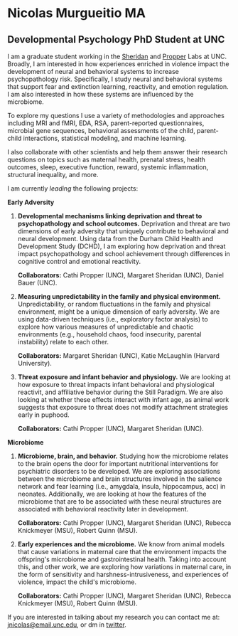 #  **Nicolas Murgueitio MA**

##  **Developmental Psychology PhD Student at UNC**

I am a graduate student working in the [Sheridan](https://circlelab.unc.edu/) and [Propper](https://beelab.web.unc.edu/) Labs at UNC. Broadly, I am interested in how experiences enriched in violence impact the development of neural and behavioral systems to increase psychopathology risk. Specifically, I study neural and behavioral systems that support fear and extinction learning, reactivity, and emotion regulation. I am also interested in how these systems are influenced by the microbiome. 

To explore my questions I use a variety of methodologies and approaches including MRI and fMRI, EDA, RSA, parent-reported questionnaires, microbial gene sequences, behavioral assessments of the child, parent-child interactions, statistical modeling, and machine learning. 

I also collaborate with other scientists and help them answer their research questions on topics such as maternal health, prenatal stress, health outcomes, sleep, executive function, reward, systemic inflammation, structural inequality, and more. 
    
I am currently *leading* the following projects:

**Early Adversity**

1. **Developmental mechanisms linking deprivation and threat to psychopathology and school outcomes.** Deprivation and threat are two dimensions of early adversity that uniquely contribute to behavioral and neural development. Using data from the Durham Child Health and Development Study (DCHD), I am exploring how  deprivation and threat impact psychopathology and school achievement through differences in cognitive control and emotional reactivity. 

    **Collaborators:** Cathi Propper (UNC), Margaret Sheridan (UNC), Daniel Bauer (UNC).
      
2. **Measuring unpredictability in the family and physical environment.** Unpredictability, or random fluctuations in the family and physical environment, might be a unique dimension of early adversity. We are using data-driven techniques (i.e., exploratory factor analysis) to explore how various measures of unpredictable and chaotic environments (e.g., household chaos, food insecurity, parental instability) relate to each other. 

    **Collaborators:** Margaret Sheridan (UNC), Katie McLaughlin (Harvard University).

3. **Threat exposure and infant behavior and physiology.** We are looking at how exposure to threat impacts infant behavioral and physiological reactivit, and affiliative behavior during the Still Paradigm. We are also looking at whether these effects interact with infant age, as animal work suggests that exposure to threat does not modify attachment strategies early in puphood.

   **Collaborators:** Cathi Propper (UNC), Margaret Sheridan (UNC).
    
**Microbiome**

1. **Microbiome, brain, and behavior.** Studying how the microbiome relates to the brain opens the door for important nutritional interventions for psychiatric disorders to be developed. We are exploring associations between the microbiome and brain structures involved in the salience network and fear learning (i.e., amygdala, insula, hippocampus, acc) in neonates. Additionally, we are looking at how the features of the microbiome that are to be associated with these neural structures are associated with behavioral reactivity later in development. 

    **Collaborators:** Cathi Propper (UNC), Margaret Sheridan (UNC), Rebecca Knickmeyer (MSU), Robert Quinn (MSU).

2. **Early experiences and the microbiome.** We know from animal models that cause variations in maternal care that the environment impacts the offspring's microbiome and gastrointestinal health. Taking into account this, and other work, we are exploring how variations in maternal care, in the form of sensitivity and harshness-intrusiveness, and experiences of violence, impact the child's microbiome. 

    **Collaborators:** Cathi Propper (UNC), Margaret Sheridan (UNC), Rebecca Knickmeyer (MSU), Robert Quinn (MSU).
   
If you are interested in talking about my research you can contact me at: [jnicolas@email.unc.edu](mailto:jnicolas@email.unc.edu), or dm in [twitter](https://twitter.com/jnmurgueitio). 
